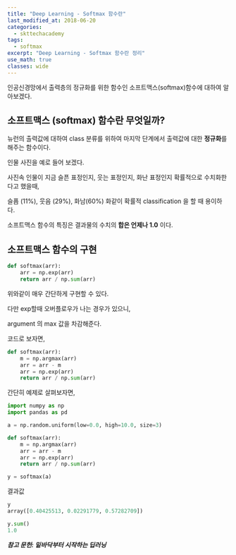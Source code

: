 ```yaml
---
title: "Deep Learning - Softmax 함수란"
last_modified_at: 2018-06-20
categories:
  - skttechacademy
tags:
  - softmax
excerpt: "Deep Learning - Softmax 함수란 정리"
use_math: true
classes: wide
---
```


인공신경망에서 출력층의 정규화를 위한 함수인 소프트맥스(softmax)함수에 대하여 알아보겠다.


## 소프트맥스 (softmax) 함수란 무엇일까?



뉴런의 출력값에 대하여 class 분류를 위하여 마지막 단계에서 출력값에 대한 **정규화**를 해주는 함수이다.

인물 사진을 예로 들어 보겠다.

사진속 인물이 지금 슬픈 표정인지, 웃는 표정인지, 화난 표정인지 확률적으로 수치화한다고 했을때,

슬픔 (11%), 웃음 (29%), 화남(60%) 화같이 확률적 classification 을 할 때 용이하다.

소프트맥스 함수의 특징은 결과물의 수치의 **합은 언제나 1.0** 이다.



## 소프트맥스 함수의 구현



```python
def softmax(arr):
    arr = np.exp(arr)
    return arr / np.sum(arr)
```



위와같이 매우 간단하게 구현할 수 있다.

다만 exp할때 오버플로우가 나는 경우가 있으니,

argument 의 max 값을 차감해준다.



코드로 보자면,

```python
def softmax(arr):
    m = np.argmax(arr)
    arr = arr - m
    arr = np.exp(arr)
    return arr / np.sum(arr)
```



간단히 예제로 살펴보자면,

```python
import numpy as np
import pandas as pd

a = np.random.uniform(low=0.0, high=10.0, size=3)

def softmax(arr):
    m = np.argmax(arr)
    arr = arr - m
    arr = np.exp(arr)
    return arr / np.sum(arr)

y = softmax(a)
```



결과값

```python
y
array([0.40425513, 0.02291779, 0.57282709])

y.sum()
1.0
```



***참고 문헌: 밑바닥부터 시작하는 딥러닝***









